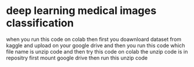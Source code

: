 # deep learning medical images classification
when you run this code on colab then first you doawnloard dataset from kaggle and upload on your google drive and then you run this code which file name is unzip code and then try this code on colab the unzip code is in repositry first mount google drive then run this unzip code
